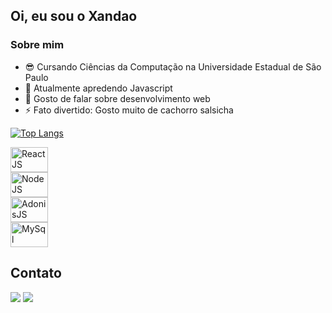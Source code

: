 ## Oi, eu sou o Xandao

### Sobre mim

- 😎 Cursando Ciências da Computação na Universidade Estadual de São Paulo
- 🌱 Atualmente apredendo Javascript
- 💬 Gosto de falar sobre desenvolvimento web 
- ⚡ Fato divertido: Gosto muito de cachorro salsicha

[![Top Langs](https://github-readme-stats.vercel.app/api/top-langs/?username=xandao0&theme=aura_dark&layout=compact&custom_title=Linguagens%20Mais%20Usadas)](https://github.com/xandao0)
  
<div style="display: grid;">
  <img width="60" height="40" alt="ReactJS" src="https://cdn.jsdelivr.net/gh/devicons/devicon/icons/react/react-original.svg" />
  <img width="60" height="40" alt="NodeJS" src="https://cdn.jsdelivr.net/gh/devicons/devicon/icons/nodejs/nodejs-original.svg" />
  <img width="60" height="40" alt="AdonisJS" src="https://cdn.jsdelivr.net/gh/devicons/devicon/icons/adonisjs/adonisjs-original.svg" />
  <img width="60" height="40" alt="MySql" src="https://cdn.jsdelivr.net/gh/devicons/devicon/icons/mysql/mysql-original.svg" />
</div>
  
 ## Contato 
  
  <a href="https://www.linkedin.com/in/alexandre-dos-anjos-de-souza-a31b5b216/"><img src="https://img.shields.io/badge/LinkedIn-0077B5?style=for-the-badge&logo=linkedin&logoColor=white"></a>
  <a href="mailto:alexandreanjos.dev@gmail.com"><img src="https://img.shields.io/badge/Gmail-D14836?style=for-the-badge&logo=gmail&logoColor=white"></a>

